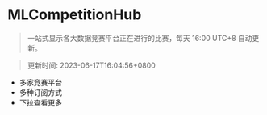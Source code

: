 # MLCompetitionHub

> 一站式显示各大数据竞赛平台正在进行的比赛，每天 16:00 UTC+8 自动更新。
  
> 更新时间: 2023-06-17T16:04:56+0800 

* 多家竞赛平台
* 多种订阅方式
* 下拉查看更多